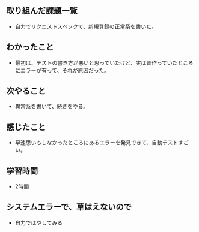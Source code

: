 ## 取り組んだ課題一覧
- 自力でリクエストスペックで、新規登録の正常系を書いた。

## わかったこと
- 最初は、テストの書き方が悪いと思っていたけど、実は昔作っていたところにエラーが有って、それが原因だった。

## 次やること
- 異常系を書いて、続きをやる。

## 感じたこと
- 早速思いもしなかったところにあるエラーを発見できて、自動テストすごい。

## 学習時間
- 2時間

## システムエラーで、草はえないので
- 自力ではやしてみる